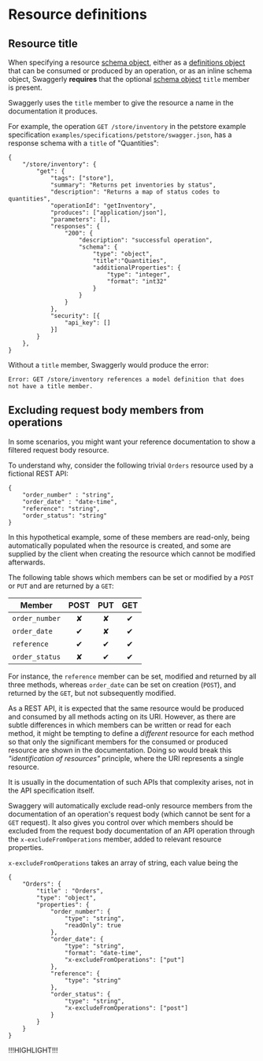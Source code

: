 # Resource definitions

## Resource title

When specifying a resource [schema object](http://swagger.io/specification/#schemaObject), either as a 
[definitions object](http://swagger.io/specification/#definitionsObject) that can be consumed or produced by
an operation, or as an inline schema object, Swaggerly **requires** that the optional 
[schema object](http://swagger.io/specification/#schemaObject) 
`title` member is present.

Swaggerly uses the `title` member to give the resource a name in the documentation it produces.

For example, the operation `GET /store/inventory` in the petstore example specification
`examples/specifications/petstore/swagger.json`, has a response schema with a `title` of "Quantities":

```
{
    "/store/inventory": {
        "get": {
            "tags": ["store"],
            "summary": "Returns pet inventories by status",
            "description": "Returns a map of status codes to quantities",
            "operationId": "getInventory",
            "produces": ["application/json"],
            "parameters": [],
            "responses": {
                "200": {
                    "description": "successful operation",
                    "schema": {
                        "type": "object",
                        "title":"Quantities",
                        "additionalProperties": {
                            "type": "integer",
                            "format": "int32"
                        }
                    }
                }
            },
            "security": [{
                "api_key": []
            }]
        }
    },
}
```

Without a `title` member, Swaggerly would produce the error:

```
Error: GET /store/inventory references a model definition that does not have a title member.
```

## Excluding request body members from operations

In some scenarios, you might want your reference documentation to show a filtered request body resource.

To understand why, consider the following trivial `Orders` resource used by a fictional REST API:

```
{
    "order_number" : "string",
    "order_date" : "date-time",
    "reference": "string",
    "order_status": "string"
}
```

In this hypothetical example, some of these members are read-only, being automatically populated when the resource
is created, and some are supplied by the client when creating the resource which cannot be modified afterwards. 

The following table shows which members can be set or modified by a `POST` or `PUT` and are returned by a `GET`:

| Member         | POST  |  PUT  |  GET  |
| -------------- | :---: | :---: | :---: |
| `order_number` | ✘ | ✘ | ✔ |
| `order_date`   | ✔ | ✘ | ✔ |
| `reference`    | ✔ | ✔ | ✔ |
| `order_status` | ✘ | ✔ | ✔ |

For instance, the `reference` member can be set, modified and returned by all three methods, whereas
`order_date` can be set on creation (`POST`), and returned by the `GET`, but not subsequently modified.

As a REST API, it is expected that the same resource would be produced and consumed by all methods
acting on its URI. However, as there are subtle differences in which members can be written or read for each
method, it might be tempting to define a *different* resource for each method so that only the significant members
for the consumed or produced resource are shown in the documentation.
Doing so would break this *"identification of resources"* principle, where the URI represents a single resource.

It is usually in the documentation of such APIs that complexity arises, not in the API specification itself.

Swaggery will automatically exclude read-only resource members from the documentation of an operation's request
body (which cannot be sent for a `GET` request). It also gives you control over which members should be
excluded from the request body documentation of an API operation through the `x-excludeFromOperations` member, added
to relevant resource properties.

`x-excludeFromOperations` takes an array of string, each value being the 

```
{
    "Orders": {
        "title" : "Orders",
        "type": "object",
        "properties": {
            "order_number": {
                "type": "string",
                "readOnly": true
            },
            "order_date": {
                "type": "string",
                "format": "date-time",
                "x-excludeFromOperations": ["put"]
            },
            "reference": {
                "type": "string"
            },
            "order_status": {
                "type": "string",
                "x-excludeFromOperations": ["post"]
            }
        }
    }
}
```












!!!HIGHLIGHT!!!
